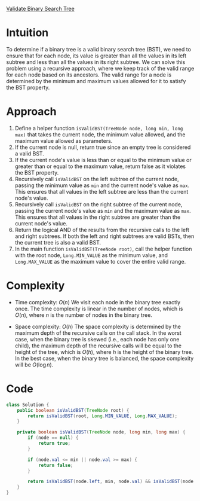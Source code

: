 [Validate Binary Search Tree](https://leetcode.com/problems/validate-binary-search-tree/description/)

# Intuition
To determine if a binary tree is a valid binary search tree (BST), we need to ensure that for each node, its value is greater than all the values in its left subtree and less than all the values in its right subtree. We can solve this problem using a recursive approach, where we keep track of the valid range for each node based on its ancestors. The valid range for a node is determined by the minimum and maximum values allowed for it to satisfy the BST property.

# Approach
1. Define a helper function `isValidBST(TreeNode node, long min, long max)` that takes the current node, the minimum value allowed, and the maximum value allowed as parameters.
2. If the current node is null, return true since an empty tree is considered a valid BST.
3. If the current node's value is less than or equal to the minimum value or greater than or equal to the maximum value, return false as it violates the BST property.
4. Recursively call `isValidBST` on the left subtree of the current node, passing the minimum value as `min` and the current node's value as `max`. This ensures that all values in the left subtree are less than the current node's value.
5. Recursively call `isValidBST` on the right subtree of the current node, passing the current node's value as `min` and the maximum value as `max`. This ensures that all values in the right subtree are greater than the current node's value.
6. Return the logical AND of the results from the recursive calls to the left and right subtrees. If both the left and right subtrees are valid BSTs, then the current tree is also a valid BST.
7. In the main function `isValidBST(TreeNode root)`, call the helper function with the root node, `Long.MIN_VALUE` as the minimum value, and `Long.MAX_VALUE` as the maximum value to cover the entire valid range.

# Complexity
- Time complexity: $O(n)$
We visit each node in the binary tree exactly once. The time complexity is linear in the number of nodes, which is $O(n)$, where $n$ is the number of nodes in the binary tree.

* Space complexity: $O(h)$
The space complexity is determined by the maximum depth of the recursive calls on the call stack. In the worst case, when the binary tree is skewed (i.e., each node has only one child), the maximum depth of the recursive calls will be equal to the height of the tree, which is $O(h)$, where $h$ is the height of the binary tree. In the best case, when the binary tree is balanced, the space complexity will be $O(\log n)$.

# Code
```java
class Solution {
    public boolean isValidBST(TreeNode root) {
        return isValidBST(root, Long.MIN_VALUE, Long.MAX_VALUE);
    }

    private boolean isValidBST(TreeNode node, long min, long max) {
        if (node == null) {
            return true;
        }

        if (node.val <= min || node.val >= max) {
            return false;
        }

        return isValidBST(node.left, min, node.val) && isValidBST(node.right, node.val, max);
    }
}
```